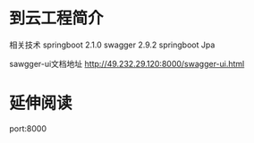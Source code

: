 # 到云工程简介
相关技术
springboot 2.1.0
swagger 2.9.2
springboot Jpa



sawgger-ui文档地址
http://49.232.29.120:8000/swagger-ui.html


# 延伸阅读
port:8000

